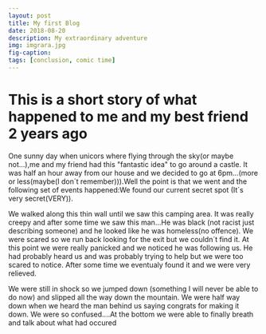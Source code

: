 ```yaml
---
layout: post
title: My first Blog
date: 2018-08-20
description: My extraordinary adventure
img: imgrara.jpg
fig-caption: 
tags: [conclusion, comic time]
---
```


# This is a short story of what happened to me and my best friend 2 years ago

One sunny day when unicors where flying through the sky(or maybe not...),me and my friend had this "fantastic idea" to go around a castle. It was half an hour away from our house and we decided to go at 6pm...(more or less(maybe(I don´t remember))).Well the point is that we went and the following set of events happened:We found our current secret spot (It´s very secret(VERY)).

We walked along this thin wall until we saw this camping area. It was really creepy and after some time we saw this man...He was black (not racist just describing someone) and he looked like he was homeless(no offence). We were scared so we run back looking for the exit but we couldn´t find it. At this point we were really panicked and we noticed he was following us. He had probably heard us and was probably trying to help but we were too scared to notice. After some time we eventualy found it and we were very relieved.

We were still in shock so we jumped down (something I will never be able to do now) and slipped all the way down the mountain. We were half way down when we heard the man behind us saying congrats for making it down. We were so confused....At the bottom we were able to finally  breath and talk about what had occured
